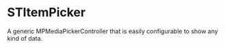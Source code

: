STItemPicker
==========

A generic MPMediaPickerController that is easily configurable to show any kind of data.

